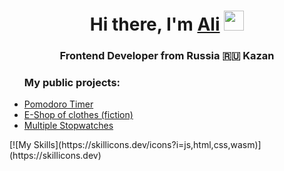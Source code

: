 <h1 align="center">Hi there, I'm <a href="#" target="_blank">Ali</a> 
<img src="https://github.com/blackcater/blackcater/raw/main/images/Hi.gif" height="32"/></h1>
<h3 align="center">Frontend Developer from Russia 🇷🇺 Kazan</h3>
<ul>
  <h3>My public projects:</h3>
  <li><a href="https://0tka3.github.io/Pomodoro/">Pomodoro Timer</a></li>
  <li><a href="https://0tka3.github.io/shopping/">E-Shop of clothes (fiction)</a></li>
  <li><a href="https://0tka3.github.io/Stopwatch/">Multiple Stopwatches</a></li>
</ul>
[![My Skills](https://skillicons.dev/icons?i=js,html,css,wasm)](https://skillicons.dev)
